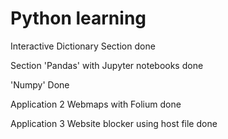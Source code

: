 # Python learning

Interactive Dictionary Section done

Section 'Pandas' with Jupyter notebooks done

'Numpy' Done

Application 2 Webmaps with Folium done

Application 3 Website blocker using host file done
